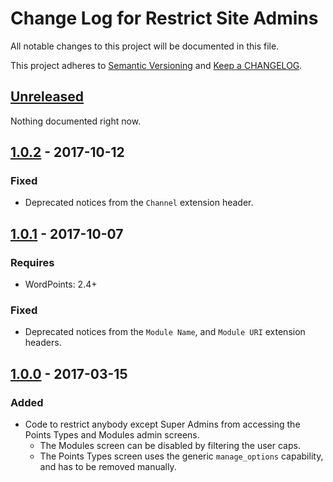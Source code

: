 # Change Log for Restrict Site Admins

All notable changes to this project will be documented in this file.

This project adheres to [Semantic Versioning](http://semver.org/) and [Keep a CHANGELOG](http://keepachangelog.com/).

## [Unreleased]

Nothing documented right now.

## [1.0.2] - 2017-10-12

### Fixed

- Deprecated notices from the `Channel` extension header.

## [1.0.1] - 2017-10-07

### Requires

- WordPoints: 2.4+

### Fixed

- Deprecated notices from the `Module Name`, and `Module URI` extension headers.

## [1.0.0] - 2017-03-15

### Added

- Code to restrict anybody except Super Admins from accessing the Points Types and Modules admin screens.
  - The Modules screen can be disabled by filtering the user caps.
  - The Points Types screen uses the generic `manage_options` capability, and has to be removed manually.

[unreleased]: https://github.com/WordPoints/wordpoints/compare/master...HEAD
[1.0.2]: https://github.com/WordPoints/wordpoints/compare/1.0.1...1.0.2
[1.0.1]: https://github.com/WordPoints/wordpoints/compare/1.0.0...1.0.1
[1.0.0]: https://github.com/WordPoints/wordpoints/compare/...1.0.0
